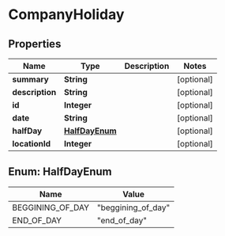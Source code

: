 

# CompanyHoliday


## Properties

| Name | Type | Description | Notes |
|------------ | ------------- | ------------- | -------------|
|**summary** | **String** |  |  [optional] |
|**description** | **String** |  |  [optional] |
|**id** | **Integer** |  |  [optional] |
|**date** | **String** |  |  [optional] |
|**halfDay** | [**HalfDayEnum**](#HalfDayEnum) |  |  [optional] |
|**locationId** | **Integer** |  |  [optional] |



## Enum: HalfDayEnum

| Name | Value |
|---- | -----|
| BEGGINING_OF_DAY | &quot;beggining_of_day&quot; |
| END_OF_DAY | &quot;end_of_day&quot; |



